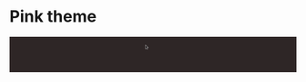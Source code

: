 # Pink theme

<img src="https://raw.githubusercontent.com/horberlan/Teleport-theme/main/Teleport-theme-Pink/pink-ex.gif">
